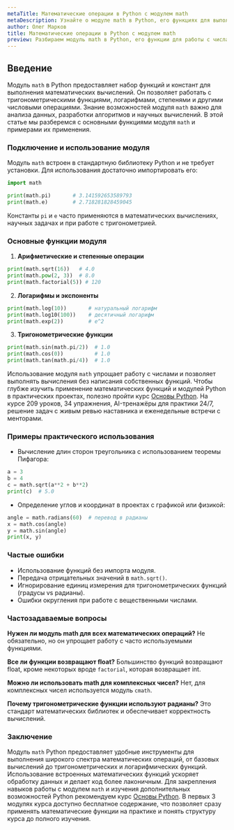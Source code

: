 ```yaml
---
metaTitle: Математические операции в Python с модулем math
metaDescription: Узнайте о модуле math в Python, его функциях для выполнения математических операций и примерах практического применения в проектах.
author: Олег Марков
title: Математические операции в Python с модулем math
preview: Разбираем модуль math в Python, его функции для работы с числами и примеры использования в реальных задачах.
---
```


## Введение

Модуль `math` в Python предоставляет набор функций и констант для выполнения математических вычислений. Он позволяет работать с тригонометрическими функциями, логарифмами, степенями и другими числовыми операциями. Знание возможностей модуля `math` важно для анализа данных, разработки алгоритмов и научных вычислений.
В этой статье мы разберемся с основными функциями модуля `math` и примерами их применения.

### Подключение и использование модуля

Модуль `math` встроен в стандартную библиотеку Python и не требует установки. Для использования достаточно импортировать его:

```python
import math

print(math.pi)       # 3.141592653589793
print(math.e)        # 2.718281828459045
```

Константы `pi` и `e` часто применяются в математических вычислениях, научных задачах и при работе с тригонометрией.

### Основные функции модуля

1. **Арифметические и степенные операции**

```python
print(math.sqrt(16))   # 4.0
print(math.pow(2, 3))  # 8.0
print(math.factorial(5)) # 120
```

2. **Логарифмы и экспоненты**

```python
print(math.log(10))       # натуральный логарифм
print(math.log10(100))    # десятичный логарифм
print(math.exp(2))        # e^2
```

3. **Тригонометрические функции**

```python
print(math.sin(math.pi/2))  # 1.0
print(math.cos(0))          # 1.0
print(math.tan(math.pi/4))  # 1.0
```

Использование модуля `math` упрощает работу с числами и позволяет выполнять вычисления без написания собственных функций. Чтобы глубже изучить применение математических функций и модулей Python в практических проектах, полезно пройти курс [Основы Python](https://purpleschool.ru/course/python-basics?utm_source=knowledgebase&utm_medium=article&utm_campaign=Matematicheskie_operacii_v_Python_s_modulem_math).
На курсе 209 уроков, 34 упражнения, AI-тренажёры для практики 24/7, решение задач с живым ревью наставника и еженедельные встречи с менторами.

### Примеры практического использования

* Вычисление длин сторон треугольника с использованием теоремы Пифагора:

```python
a = 3
b = 4
c = math.sqrt(a**2 + b**2)
print(c)  # 5.0
```

* Определение углов и координат в проектах с графикой или физикой:

```python
angle = math.radians(60)  # перевод в радианы
x = math.cos(angle)
y = math.sin(angle)
print(x, y)
```

### Частые ошибки

* Использование функций без импорта модуля.
* Передача отрицательных значений в `math.sqrt()`.
* Игнорирование единиц измерения для тригонометрических функций (градусы vs радианы).
* Ошибки округления при работе с вещественными числами.

### Частозадаваемые вопросы

**Нужен ли модуль math для всех математических операций?**
Не обязательно, но он упрощает работу с часто используемыми функциями.

**Все ли функции возвращают float?**
Большинство функций возвращают float, кроме некоторых вроде `factorial`, которая возвращает int.

**Можно ли использовать math для комплексных чисел?**
Нет, для комплексных чисел используется модуль `cmath`.

**Почему тригонометрические функции используют радианы?**
Это стандарт математических библиотек и обеспечивает корректность вычислений.

### Заключение

Модуль `math` Python предоставляет удобные инструменты для выполнения широкого спектра математических операций, от базовых вычислений до тригонометрических и логарифмических функций.
Использование встроенных математических функций ускоряет обработку данных и делает код более лаконичным. Для закрепления навыков работы с модулем `math` и изучения дополнительных возможностей Python рекомендуем курс [Основы Python](https://purpleschool.ru/course/python-basics?utm_source=knowledgebase&utm_medium=article&utm_campaign=Matematicheskie_operacii_v_Python_s_modulem_math).
В первых 3 модулях курса доступно бесплатное содержание, что позволяет сразу применять математические функции на практике и понять структуру курса до полного изучения.
